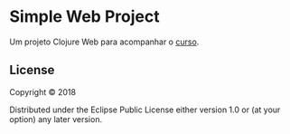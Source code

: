 # Simple Web Project

Um projeto Clojure Web para acompanhar o [curso](https://www.udemy.com/building-web-applications-with-clojure/).

## License

Copyright © 2018

Distributed under the Eclipse Public License either version 1.0 or (at
your option) any later version.
